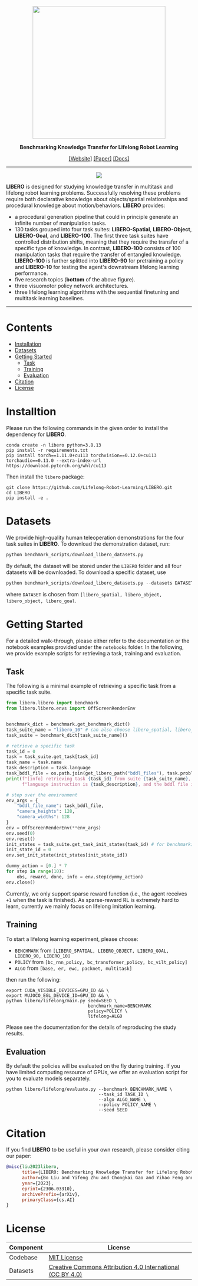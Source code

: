 <div align="center">
<img src="https://github.com/Lifelong-Robot-Learning/LIBERO/blob/master/images/libero_logo.png" width="360">

**Benchmarking Knowledge Transfer for Lifelong Robot Learning**

[[Website]](https://libero-project.github.io)
[[Paper]](https://arxiv.org/pdf/2306.03310.pdf)
[[Docs]](https://lifelong-robot-learning.github.io/LIBERO/)
______________________________________________________________________
![](images/libero_main.gif)
</div>

**LIBERO** is designed for studying knowledge transfer in multitask and lifelong robot learning problems. Successfully resolving these problems require both declarative knowledge about objects/spatial relationships and procedural knowledge about motion/behaviors. **LIBERO** provides:
- a procedural generation pipeline that could in principle generate an infinite number of manipulation tasks.
- 130 tasks grouped into four task suites: **LIBERO-Spatial**, **LIBERO-Object**, **LIBERO-Goal**, and **LIBERO-100**. The first three task suites have controlled distribution shifts, meaning that they require the transfer of a specific type of knowledge. In contrast, **LIBERO-100** consists of 100 manipulation tasks that require the transfer of entangled knowledge. **LIBERO-100** is further splitted into **LIBERO-90** for pretraining a policy and **LIBERO-10** for testing the agent's downstream lifelong learning performance.
- five research topics (**bottom** of the above figure).
- three visuomotor policy network architectures.
- three lifelong learning algorithms with the sequential finetuning and multitask learning baselines.

---


# Contents

- [Installation](#Installation)
- [Datasets](#Dataset)
- [Getting Started](#Getting-Started)
  - [Task](#Task)
  - [Training](#Training)
  - [Evaluation](#Evaluation)
- [Citation](#Citation)
- [License](#License)


# Installtion
Please run the following commands in the given order to install the dependency for **LIBERO**.
```
conda create -n libero python=3.8.13
pip install -r requirements.txt
pip install torch==1.11.0+cu113 torchvision==0.12.0+cu113 torchaudio==0.11.0 --extra-index-url https://download.pytorch.org/whl/cu113
```

Then install the `libero` package:
```
git clone https://github.com/Lifelong-Robot-Learning/LIBERO.git
cd LIBERO
pip install -e .
```

# Datasets
We provide high-quality human teleoperation demonstrations for the four task suites in **LIBERO**. To download the demonstration dataset, run:
```python
python benchmark_scripts/download_libero_datasets.py
```
By default, the dataset will be stored under the ```LIBERO``` folder and all four datasets will be downloaded. To download a specific dataset, use
```python
python benchmark_scripts/download_libero_datasets.py --datasets DATASET
```
where ```DATASET``` is chosen from `[libero_spatial, libero_object, libero_object, libero_goal`.


# Getting Started

For a detailed walk-through, please either refer to the documentation or the notebook examples provided under the `notebooks` folder. In the following, we provide example scripts for retrieving a task, training and evaluation.

## Task

The following is a minimal example of retrieving a specific task from a specific task suite.
```python
from libero.libero import benchmark
from libero.libero.envs import OffScreenRenderEnv


benchmark_dict = benchmark.get_benchmark_dict()
task_suite_name = "libero_10" # can also choose libero_spatial, libero_object, etc.
task_suite = benchmark_dict[task_suite_name]()

# retrieve a specific task
task_id = 0
task = task_suite.get_task[task_id]
task_name = task.name
task_description = task.language
task_bddl_file = os.path.join(get_libero_path("bddl_files"), task.problem_folder, task.bddl_file)
print(f"[info] retrieving task {task_id} from suite {task_suite_name}, the " + \
      f"language instruction is {task_description}, and the bddl file is {task_bddl_file}")

# step over the environment
env_args = {
    "bddl_file_name": task_bddl_file,
    "camera_heights": 128,
    "camera_widths": 128
}
env = OffScreenRenderEnv(**env_args)
env.seed(0)
env.reset()
init_states = task_suite.get_task_init_states(task_id) # for benchmarking purpose, we fix the a set of initial states
init_state_id = 0
env.set_init_state(init_states[init_state_id])

dummy_action = [0.] * 7
for step in range(10):
    obs, reward, done, info = env.step(dymmy_action)
env.close()
```
Currently, we only support sparse reward function (i.e., the agent receives `+1` when the task is finished). As sparse-reward RL is extremely hard to learn, currently we mainly focus on lifelong imitation learning.

## Training
To start a lifelong learning experiment, please choose:
- `BENCHMARK` from `[LIBERO_SPATIAL, LIBERO_OBJECT, LIBERO_GOAL, LIBERO_90, LIBERO_10]`
- `POLICY` from `[bc_rnn_policy, bc_transformer_policy, bc_vilt_policy]`
- `ALGO` from `[base, er, ewc, packnet, multitask]`

then run the following:

```shell
export CUDA_VISIBLE_DEVICES=GPU_ID && \
export MUJOCO_EGL_DEVICE_ID=GPU_ID && \
python libero/lifelong/main.py seed=SEED \
                               benchmark_name=BENCHMARK 
                               policy=POLICY \
                               lifelong=ALGO
```
Please see the documentation for the details of reproducing the study results.

## Evaluation

By default the policies will be evaluated on the fly during training. If you have limited computing resource of GPUs, we offer an evaluation script for you to evaluate models separately.

```shell
python libero/lifelong/evaluate.py --benchmark BENCHMARK_NAME \
                                   --task_id TASK_ID \ 
                                   --algo ALGO_NAME \
                                   --policy POLICY_NAME \
                                   --seed SEED
```

# Citation
If you find **LIBERO** to be useful in your own research, please consider citing our paper:

```bibtex
@misc{liu2023libero,
      title={LIBERO: Benchmarking Knowledge Transfer for Lifelong Robot Learning}, 
      author={Bo Liu and Yifeng Zhu and Chongkai Gao and Yihao Feng and Qiang Liu and Yuke Zhu and Peter Stone},
      year={2023},
      eprint={2306.03310},
      archivePrefix={arXiv},
      primaryClass={cs.AI}
}
```

# License
| Component        | License                                                                                                                             |
|------------------|-------------------------------------------------------------------------------------------------------------------------------------|
| Codebase         | [MIT License](LICENSE)                                                                                                                      |
| Datasets         | [Creative Commons Attribution 4.0 International (CC BY 4.0)](https://creativecommons.org/licenses/by/4.0/legalcode)                 |
